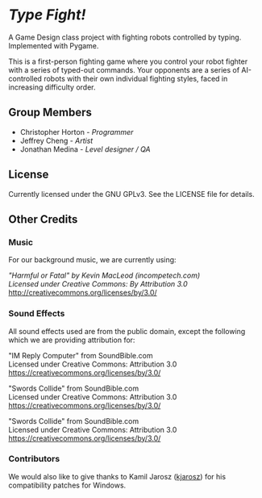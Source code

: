 # *Type Fight!*
A Game Design class project with fighting robots controlled by typing. Implemented with Pygame.

This is a first-person fighting game where you control your robot fighter with a series of typed-out commands. Your opponents are a series of AI-controlled robots with their own individual fighting styles, faced in increasing difficulty order.

## Group Members
- Christopher Horton - *Programmer*
- Jeffrey Cheng - *Artist*
- Jonathan Medina - *Level designer / QA*

## License
Currently licensed under the GNU GPLv3. See the LICENSE file for details.

## Other Credits

### Music

For our background music, we are currently using:

*"Harmful or Fatal" by Kevin MacLeod (incompetech.com)*<br />
*Licensed under Creative Commons: By Attribution 3.0*<br />
http://creativecommons.org/licenses/by/3.0/

### Sound Effects

All sound effects used are from the public domain, except the following which we are providing attribution for:

"IM Reply Computer" from SoundBible.com<br />
Licensed under Creative Commons: Attribution 3.0<br />
https://creativecommons.org/licenses/by/3.0/

"Swords Collide" from SoundBible.com<br />
Licensed under Creative Commons: Attribution 3.0<br />
https://creativecommons.org/licenses/by/3.0/

"Swords Collide" from SoundBible.com<br />
Licensed under Creative Commons: Attribution 3.0<br />
https://creativecommons.org/licenses/by/3.0/

### Contributors

We would also like to give thanks to Kamil Jarosz ([kjarosz](https://github.com/kjarosz)) for his compatibility patches for Windows.
